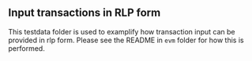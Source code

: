 ## Input transactions in RLP form

This testdata folder is used to examplify how transaction input can be provided in rlp form. 
Please see the README in `evm` folder for how this is performed. 